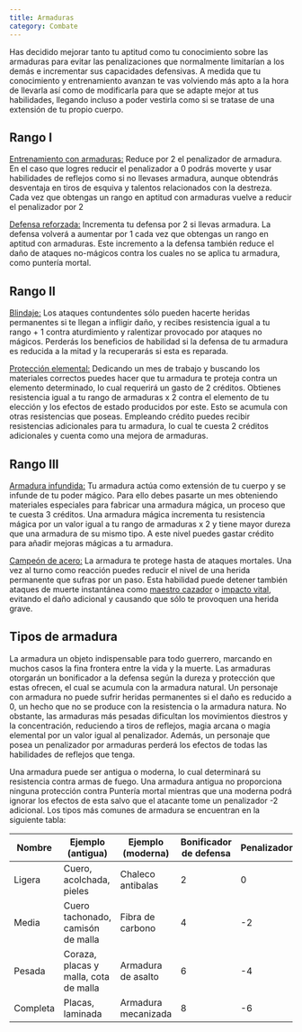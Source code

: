 ```yaml
---
title: Armaduras
category: Combate
---
```


Has decidido mejorar tanto tu aptitud como tu conocimiento sobre las armaduras para evitar las penalizaciones que normalmente limitarían a los demás e incrementar sus capacidades defensivas. A medida que tu conocimiento y entrenamiento avanzan te vas volviendo más apto a la hora de llevarla así como de modificarla para que se adapte mejor at tus habilidades, llegando incluso a poder vestirla como si se tratase de una extensión de tu propio cuerpo.

## Rango I

<u>Entrenamiento con armaduras:</u> Reduce por 2 el penalizador de armadura. En el caso que logres reducir el penalizador a 0 podrás moverte y usar habilidades de reflejos como si no llevases armadura, aunque obtendrás desventaja en tiros de esquiva y talentos relacionados con la destreza. Cada vez que obtengas un rango en aptitud con armaduras vuelve a reducir el penalizador por 2

<u>Defensa reforzada:</u> Incrementa tu defensa por 2 si llevas armadura. La defensa volverá a aumentar por 1 cada vez que obtengas un rango en aptitud con armaduras. Este incremento a la defensa también reduce el daño de ataques no-mágicos contra los cuales no se aplica tu armadura, como puntería mortal.

## Rango II

<u>Blindaje:</u> Los ataques contundentes sólo pueden hacerte heridas permanentes si te llegan a infligir daño, y recibes resistencia igual a tu rango + 1 contra aturdimiento y ralentizar provocado por ataques no mágicos. Perderás los beneficios de habilidad si la defensa de tu armadura es reducida a la mitad y la recuperarás si esta es reparada.

<u>Protección elemental:</u> Dedicando un mes de trabajo y buscando los materiales correctos puedes hacer que tu armadura te proteja contra un elemento determinado, lo cual requerirá un gasto de 2 créditos. Obtienes resistencia igual a tu rango de armaduras x 2 contra el elemento de tu elección y los efectos de estado producidos por este. Esto se acumula con otras resistencias que poseas. Empleando crédito puedes recibir resistencias adicionales para tu armadura, lo cual te cuesta 2 créditos adicionales y cuenta como una mejora de armaduras.

## Rango III

<u>Armadura infundida:</u> Tu armadura actúa como extensión de tu cuerpo y se infunde de tu poder mágico. Para ello debes pasarte un mes obteniendo materiales especiales para fabricar una armadura mágica, un proceso que te cuesta 3 créditos. Una armadura mágica incrementa tu resistencia mágica por un valor igual a tu rango de armaduras x 2 y tiene mayor dureza que una armadura de su mismo tipo. A este nivel puedes gastar crédito para añadir mejoras mágicas a tu armadura.

<u>Campeón de acero:</u> La armadura te protege hasta de ataques mortales. Una vez al turno como reacción puedes reducir el nivel de una herida permanente que sufras por un paso. Esta habilidad puede detener también ataques de muerte instantánea como [maestro cazador](https://raldamain.com/rules/Rangos/Combate/rastrear.html#rango-v) o [impacto vital](https://raldamain.com/rules/Rangos/Armas/arcos.html#rango-v), evitando el daño adicional y causando que sólo te provoquen una herida grave.

## Tipos de armadura

La armadura un objeto indispensable para todo guerrero, marcando en muchos casos la fina frontera entre la vida y la muerte. Las armaduras otorgarán un bonificador a la defensa según la dureza y protección que estas ofrecen, el cual se acumula con la armadura natural. Un personaje con armadura no puede sufrir heridas permanentes si el daño es reducido a 0, un hecho que no se produce con la resistencia o la armadura natura. No obstante, las armaduras más pesadas dificultan los movimientos diestros y la concentración, reduciendo a tiros de reflejos, magia arcana o magia elemental por un valor igual al penalizador. Además, un personaje que posea un penalizador por armaduras perderá los efectos de todas las habilidades de reflejos que tenga. 

Una armadura puede ser antigua o moderna, lo cual determinará su resistencia contra armas de fuego. Una armadura antigua no proporciona ninguna protección contra Puntería mortal mientras que una moderna podrá ignorar los efectos de esta salvo que el atacante tome un penalizador -2 adicional. Los tipos más comunes de armadura se encuentran en la siguiente tabla:

| Nombre   | Ejemplo (antigua)                     | Ejemplo (moderna)   | Bonificador de defensa | Penalizador |
| -------- | ------------------------------------- | ------------------- | ---------------------- | ----------- |
| Ligera   | Cuero, acolchada, pieles              | Chaleco antibalas   | 2                      | 0           |
| Media    | Cuero tachonado, camisón de malla     | Fibra de carbono    | 4                      | -2          |
| Pesada   | Coraza, placas y malla, cota de malla | Armadura de asalto  | 6                      | -4          |
| Completa | Placas, laminada                      | Armadura mecanizada | 8                      | -6          |
